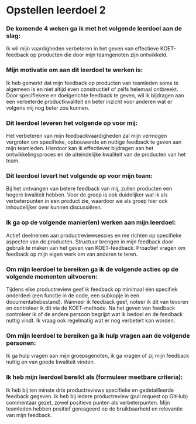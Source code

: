 # Opstellen leerdoel 2

### De komende 4 weken ga ik met het volgende leerdoel aan de slag:

Ik wil mijn vaardigheden verbeteren in het geven van effectieve KOET-feedback op producten die door mijn teamgenoten zijn ontwikkeld.

### Mijn motivatie om aan dit leerdoel te werken is:

Ik heb gemerkt dat mijn feedback op producten van teamleden soms te algemeen is en niet altijd even constructief of zelfs helemaal ontbreekt. Door specifiekere en doelgerichte feedback te geven, wil ik bijdragen aan een verbeterde productkwaliteit en beter inzicht voor anderen wat er volgens mij nog beter zou kunnen.

### Dit leerdoel leveren het volgende op voor mij:

Het verbeteren van mijn feedbackvaardigheden zal mijn vermogen vergroten om specifieke, opbouwende en nuttige feedback te geven aan mijn teamleden. Hierdoor kan ik effectiever bijdragen aan het ontwikkelingsproces en de uiteindelijke kwaliteit van de producten van het team.

### Dit leerdoel levert het volgende op voor mijn team:

Bij het ontvangen van betere feedback van mij, zullen producten een hogere kwaliteit hebben. Voor de groep is ook duidelijker wat ik als verbeterpunten in een product zie, waardoor we als groep hier ook inhoudelijker over kunnen discussiëren.

### Ik ga op de volgende manier(en) werken aan mijn leerdoel:

Actief deelnemen aan productreviewsessies en me richten op specifieke aspecten van de producten.
Structuur brengen in mijn feedback door gebruik te maken van het geven van KOET-feedback.
Proactief vragen om feedback op mijn eigen werk om van anderen te leren.

### Om mijn leerdoel te bereiken ga ik de volgende acties op de volgende momenten uitvoeren:

Tijdens elke productreview geef ik feedback op minimaal één specifiek onderdeel (een functie in de code, een subkopje in een documentatiebestand).
Wanneer ik feedback geef, noteer ik dit van tevoren en controleer ik dit via de KOET-methode.
Na het geven van feedback controleer ik of de andere persoon begrijpt wat ik bedoel en de feedback nuttig vindt. Ik vraag ook regelmatig wat er nog verbetert kan worden.

### Om mijn leerdoel te bereiken ga ik hulp vragen aan de volgende personen:

Ik ga hulp vragen aan mijn groepsgenoten, ik ga vragen of zij mijn feedback nuttig en van goede kwaliteit vinden.

### Ik heb mijn leerdoel bereikt als (formuleer meetbare criteria):

Ik heb bij ten minste drie productreviews specifieke en gedetailleerde feedback gegeven.
Ik heb bij iedere productreview (pull request op GitHub) commentaar gezet, zowel positieve punten als verbeterpunten.
Mijn teamleden hebben positief gereageerd op de bruikbaarheid en relevantie van mijn feedback.
